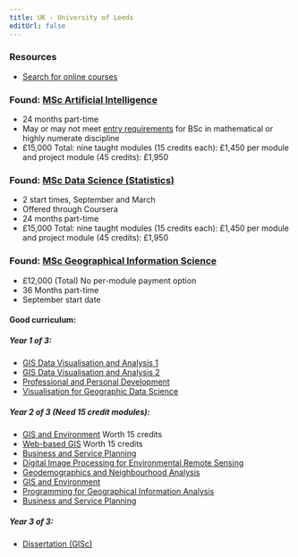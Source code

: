 ```yaml
---
title: UK - University of Leeds
editUrl: false
---
```


### Resources

* [Search for online courses]()

### Found: [MSc Artificial Intelligence](https://courses.leeds.ac.uk/d995/artificial-intelligence-msc)

* 24 months part-time
* May or may not meet [entry requirements](https://courses.leeds.ac.uk/d995/artificial-intelligence-msc#applying) for BSc in mathematical or highly numerate discipline
* £15,000 Total: nine taught modules (15 credits each): £1,450 per module and project module (45 credits): £1,950

### Found: [MSc Data Science (Statistics)](https://courses.leeds.ac.uk/d053/data-science-statistics-msc)

* 2 start times, September and March
* Offered through Coursera
* 24 months part-time
* £15,000 Total: nine taught modules (15 credits each): £1,450 per module and project module (45 credits): £1,950

### Found: [MSc Geographical Information Science](https://courses.leeds.ac.uk/d985/geographical-information-science-msc)

* £12,000 (Total) No per-module payment option
* 36 Months part-time
* September start date

#### Good curriculum:

##### Year 1 of 3:

* [GIS Data Visualisation and Analysis 1](https://webprod3.leeds.ac.uk/catalogue/dynmodules.asp?Y=202425\&F=P\&M=GEOG-5001M)
* [GIS Data Visualisation and Analysis 2](https://webprod3.leeds.ac.uk/catalogue/dynmodules.asp?Y=202425\&F=P\&M=GEOG-5002M)
* [Professional and Personal Development](https://webprod3.leeds.ac.uk/catalogue/dynmodules.asp?Y=202425\&F=P\&M=GEOG-5004M)
* [Visualisation for Geographic Data Science](https://webprod3.leeds.ac.uk/catalogue/dynmodules.asp?Y=202425\&F=P\&M=GEOG-5009M)

##### Year 2 of 3 (Need 15 credit modules):

* [GIS and Environment](https://webprod3.leeds.ac.uk/catalogue/dynmodules.asp?Y=202425\&F=P\&M=GEOG-5008M) Worth 15 credits
* [Web-based GIS](https://webprod3.leeds.ac.uk/catalogue/dynmodules.asp?Y=202425\&F=P\&M=GEOG-5012M) Worth 15 credits
* [Business and Service Planning](https://webprod3.leeds.ac.uk/catalogue/dynmodules.asp?Y=202425\&F=P\&M=GEOG-5005M)
* [Digital Image Processing for Environmental Remote Sensing](https://webprod3.leeds.ac.uk/catalogue/dynmodules.asp?Y=202425\&F=P\&M=GEOG-5006M)
* [Geodemographics and Neighbourhood Analysis](https://webprod3.leeds.ac.uk/catalogue/dynmodules.asp?Y=202425\&F=P\&M=GEOG-5007M)
* [GIS and Environment](https://webprod3.leeds.ac.uk/catalogue/dynmodules.asp?Y=202425\&F=P\&M=GEOG-5008M)
* [Programming for Geographical Information Analysis](https://webprod3.leeds.ac.uk/catalogue/dynmodules.asp?Y=202425\&F=P\&M=GEOG-5003M)
* [Business and Service Planning](https://webprod3.leeds.ac.uk/catalogue/dynmodules.asp?Y=202425\&F=P\&M=GEOG-5005M)

##### Year 3 of 3:

* [Dissertation (GISc)](https://webprod3.leeds.ac.uk/catalogue/dynmodules.asp?Y=202425\&F=P\&M=GEOG-5013M)

